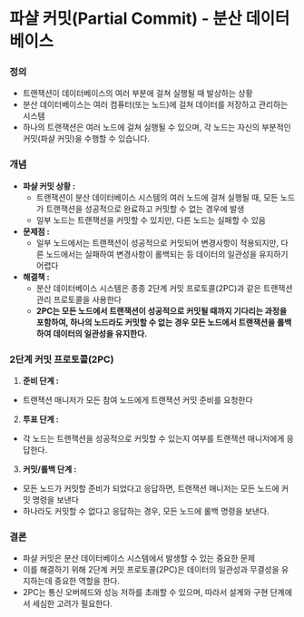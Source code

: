 # 파샬 커밋(Partial Commit) - 분산 데이터베이스

### 정의
- 트랜잭션이 데이터베이스의 여러 부분에 걸쳐 실행될 때 발상하는 상황
- 분산 데이터베이스는 여러 컴퓨터(또는 노드)에 걸쳐 데이터를 저장하고 관리하는 시스템
- 하나의 트랜잭션은 여러 노드에 걸쳐 실행될 수 있으며, 각 노드는 자신의 부분적인 커밋(파샬 커밋)을 수행할 수 있습니다.

### 개념
- **파샬 커밋 상황 :**
  - 트랜잭션이 분산 데이터베이스 시스템의 여러 노드에 걸쳐 실행될 때, 모든 노드가 트랜잭션을 성공적으로 완료하고 커밋할 수 없는 경우에 발생
  - 일부 노드는 트랜잭션을 커밋할 수 있지만, 다른 노드는 실패할 수 있음
- **문제점 :**
  - 일부 노드에서는 트랜잭션이 성공적으로 커밋되어 변경사항이 적용되지만, 다른 노드에서는 실패하여 변경사항이 롤백되는 등 데이터의 일관성을 유지하기 어렵다
- **해결책 :**
  - 분산 데이터베이스 시스템은 종종 2단계 커밋 프로토콜(2PC)과 같은 트랜잭션 관리 프로토콜을 사용한다
  - **2PC는 모든 노드에서 트랜잭션이 성공적으로 커밋될 때까지 기다리는 과정을 포함하여, 하나의 노드라도 커밋할 수 없는 경우 모든 노드에서 트랜잭션을 롤백하여 데이터의 일관성을 유지한다.**

### 2단계 커밋 프로토콜(2PC)
1. **준비 단계 :** 
  - 트랜잭션 매니저가 모든 참여 노드에게 트랜잭션 커밋 준비를 요청한다
2. **투표 단계 :**
  -  각 노드는 트랜잭션을 성공적으로 커밋할 수 있는지 여부를 트랜잭션 매니저에게 응답한다.
3. **커밋/롤백 단계 :**
  - 모든 노드가 커밋할 준비가 되었다고 응답하면, 트랜잭션 매니저는 모든 노드에 커밋 명령을 보낸다
  - 하나라도 커밋할 수 없다고 응답하는 경우, 모든 노드에 롤백 명령을 보낸다.

### 결론
- 파샬 커밋은 분산 데이터베이스 시스템에서 발생할 수 있는 중요한 문제
- 이를 해결하기 위해 2단계 커밋 프로토콜(2PC)은 데이터의 일관성과 무결성을 유지하는데 중요한 역할을 한다.
- 2PC는 통신 오버헤드와 성능 저하를 초래할 수 있으며, 따라서 설계와 구현 단계에서 세심한 고려가 필요한다.

